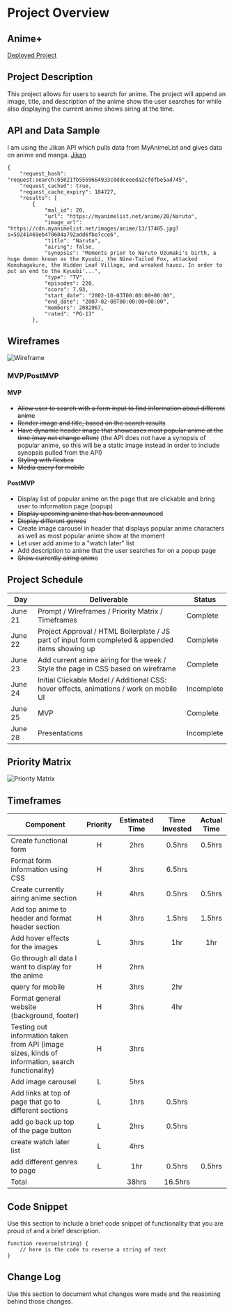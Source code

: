 # Project Overview

## Anime+

[Deployed Project](URL)

## Project Description

This project allows for users to search for anime. The project will append an image, title, and description of the anime show the user searches for while also displaying the current anime shows airing at the time.

## API and Data Sample

I am using the Jikan API which pulls data from MyAnimeList and gives data on anime and manga. [Jikan](https://jikan.docs.apiary.io/#)


```
{
    "request_hash": "request:search:b5021fb5569664933c0ddceeeda2cfdfbe5ad745",
    "request_cached": true,
    "request_cache_expiry": 184727,
    "results": [
        {
            "mal_id": 20,
            "url": "https://myanimelist.net/anime/20/Naruto",
            "image_url": "https://cdn.myanimelist.net/images/anime/13/17405.jpg?s=59241469eb470604a792add6fbe7cce6",
            "title": "Naruto",
            "airing": false,
            "synopsis": "Moments prior to Naruto Uzumaki's birth, a huge demon known as the Kyuubi, the Nine-Tailed Fox, attacked Konohagakure, the Hidden Leaf Village, and wreaked havoc. In order to put an end to the Kyuubi'...",
            "type": "TV",
            "episodes": 220,
            "score": 7.93,
            "start_date": "2002-10-03T00:00:00+00:00",
            "end_date": "2007-02-08T00:00:00+00:00",
            "members": 2082967,
            "rated": "PG-13"
        },
```

## Wireframes

![Wireframe](https://i.imgur.com/JouFioF.png)

### MVP/PostMVP

#### MVP 

- ~~Allow user to search with a form input to find information about different anime~~
- ~~Render image and title, based on the search results~~
- ~~Have dynamic header image that showcases most popular anime at the time (may not change often)~~ (the API does not have a synopsis of popular anime, so this will be a static image instead in order to include synopsis pulled from the API)
- ~~Styling with flexbox~~
- ~~Media query for mobile~~


#### PostMVP  

- Display list of popular anime on the page that are clickable and bring user to information page (popup)
- ~~Display upcoming anime that has been announced~~
- ~~Display different genres~~
- Create image carousel in header that displays popular anime characters as well as most popular anime show at the moment
- Let user add anime to a "watch later" list
- Add description to anime that the user searches for on a popup page
- ~~Show currently airing anime~~

## Project Schedule

|  Day | Deliverable | Status
|---|---| ---|
|June 21| Prompt / Wireframes / Priority Matrix / Timeframes | Complete
|June 22| Project Approval / HTML Boilerplate / JS part of input form completed & appended items showing up | Complete
|June 23| Add current anime airing for the week / Style the page in CSS based on wireframe | Complete
|June 24| Initial Clickable Model / Additional CSS: hover effects,  animations / work on mobile UI  | Incomplete
|June 25| MVP | Complete
|June 28| Presentations | Incomplete

## Priority Matrix

![Priority Matrix](https://i.imgur.com/CQXfcIZ.png)

## Timeframes

| Component | Priority | Estimated Time | Time Invested | Actual Time |
| --- | :---: |  :---: | :---: | :---: |
| Create functional form | H |2hrs| 0.5hrs | 0.5hrs |
| Format form information using CSS | H | 3hrs| 6.5hrs | |
| Create currently airing anime section | H | 4hrs| 0.5hrs | 0.5hrs |
| Add top anime to header and format header section | H | 3hrs| 1.5hrs | 1.5hrs |
| Add hover effects for the images | L | 3hrs| 1hr | 1hr |
| Go through all data I want to display for the anime | H | 2hrs| |  |
| query for mobile | H | 3hrs| 2hr |  |
| Format general website (background, footer) | H | 3hrs| 4hr |  |
| Testing out information taken from API (image sizes, kinds of information, search functionality) | H | 3hrs|  |  |
| Add image carousel | L | 5hrs|  |  |
| Add links at top of page that go to different sections | L | 1hrs| 0.5hrs |  |
| add go back up top of the page button | L | 2hrs| 0.5hrs |  |
| create watch later list | L | 4hrs|  |  |
| add different genres to page | L | 1hr| 0.5hrs | 0.5hrs |
| Total |  | 38hrs| 16.5hrs |  |

## Code Snippet

Use this section to include a brief code snippet of functionality that you are proud of and a brief description.  

```
function reverse(string) {
	// here is the code to reverse a string of text
}
```

## Change Log
 Use this section to document what changes were made and the reasoning behind those changes.  
